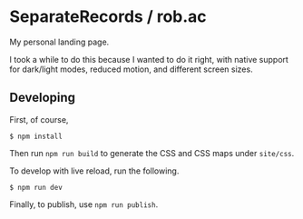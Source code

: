 # SeparateRecords / rob.ac

My personal landing page.

I took a while to do this because I wanted to do it right, with native support for dark/light modes, reduced motion, and different screen sizes.

## Developing

First, of course,

```console
$ npm install
```

Then run `npm run build` to generate the CSS and CSS maps under `site/css`.

To develop with live reload, run the following.

```console
$ npm run dev
```

Finally, to publish, use `npm run publish`.
